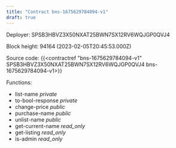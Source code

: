 ```yaml
---
title: "Contract bns-1675629784094-v1"
draft: true
---
```

Deployer: SPSB3HBVZ3X50NXAT25BWN7SX12RV6WQJGP0QVJ4


 



Block height: 94164 (2023-02-05T20:45:53.000Z)

Source code: {{<contractref "bns-1675629784094-v1" SPSB3HBVZ3X50NXAT25BWN7SX12RV6WQJGP0QVJ4 bns-1675629784094-v1>}}

Functions:

* list-name _private_
* to-bool-response _private_
* change-price _public_
* purchase-name _public_
* unlist-name _public_
* get-current-name _read_only_
* get-listing _read_only_
* is-admin _read_only_
